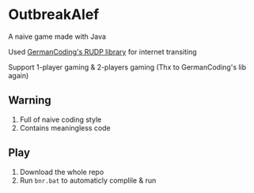 # OutbreakAlef
A naive game made with Java 

Used [GermanCoding's RUDP library](https://github.com/GermanCoding/RUDP) for internet transiting

Support 1-player gaming & 2-players gaming (Thx to GermanCoding's lib again)

## Warning
1. Full of naive coding style
2. Contains meaningless code

## Play
1. Download the whole repo
2. Run `bnr.bat` to automaticly complile & run
